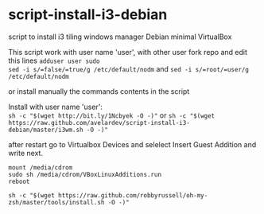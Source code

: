 # script-install-i3-debian
script to install i3 tiling windows manager Debian minimal VirtualBox

This script work with user name 'user', with other user fork repo and edit this lines
 `adduser user sudo`  
 `sed -i s/=false/=true/g /etc/default/nodm` and 
 `sed -i s/=root/=user/g /etc/default/nodm` 

or install manually the commands contents in the script

Install with user name 'user':  
`sh -c "$(wget http://bit.ly/1Ncbyek -O -)"`
or
`sh -c "$(wget https://raw.github.com/avelardev/script-install-i3-debian/master/i3wm.sh -O -)"`

after restart go to Virtualbox Devices and selelect Insert Guest Addition and write next. 

  `mount /media/cdrom`   
  `sudo sh /media/cdrom/VBoxLinuxAdditions.run`    
  `reboot`   

`sh -c "$(wget https://raw.github.com/robbyrussell/oh-my-zsh/master/tools/install.sh -O -)"`
